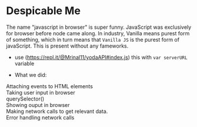 # Despicable Me

The name "javascript in browser" is super funny. JavaScript was exclusively for browser before node came along. In industry, Vanilla means purest form of something, which in turn means that ```Vanilla JS``` is the purest form of javaScript. This is present without any fameworks.

- use (https://repl.it/@Mrinal11/yodaAPI#index.js) this with ```var serverURL``` variable

- What we did:  


Attaching events to HTML elements  
Taking user input in browser  
querySelector()  
Showing ouput in browser  
Making network calls to get relevant data.  
Error handling network calls  
